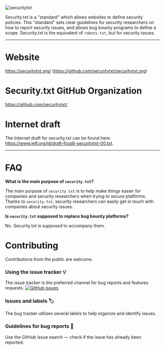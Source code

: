 ![securitytxt](https://user-images.githubusercontent.com/18099289/29998262-ed9c2812-9026-11e7-9402-798f9cdbeab7.png)

Security.txt is a "standard" which allows websites to define security policies. This "standard" sets clear guidelines for security researchers on how to report security issues, and allows bug bounty programs to define a scope. Security.txt is the equivalent of `robots.txt`, but for security issues.

---

# Website

https://securitytxt.org/ (https://github.com/securitytxt/securitytxt.org)

# Security.txt GitHub Organization

https://github.com/securitytxt/

# Internet draft

The Internet draft for security.txt can be found here: https://www.ietf.org/id/draft-foudil-securitytxt-00.txt.

---

# FAQ

**What is the main purpose of `security.txt`?**

The main purpose of `security.txt` is to help make things easier for companies and security researchers when trying to secure platforms. Thanks to `security.txt`, security researchers can easily get in touch with companies about security issues.

**Is `security.txt` supposed to replace bug bounty platforms?**

No. Security.txt is supposed to accompany them.

# Contributing

Contributions from the public are welcome.

### Using the issue tracker 💡

The issue tracker is the preferred channel for bug reports and features requests. [![GitHub issues](https://img.shields.io/github/issues/securitytxt/security-txt.svg?style=flat-square)](https://github.com/securitytxt/security-txt/issues)

### Issues and labels 🏷

The bug tracker utilizes several labels to help organize and identify issues.

### Guidelines for bug reports 🐛

Use the GitHub issue search — check if the issue has already been reported.
